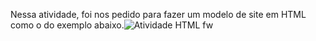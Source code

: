 Nessa atividade, foi nos pedido para fazer um modelo de site em HTML como o do exemplo abaixo.![Atividade HTML fw](https://user-images.githubusercontent.com/74736451/109449687-d7eed980-7a27-11eb-9008-127171a3340a.png)
